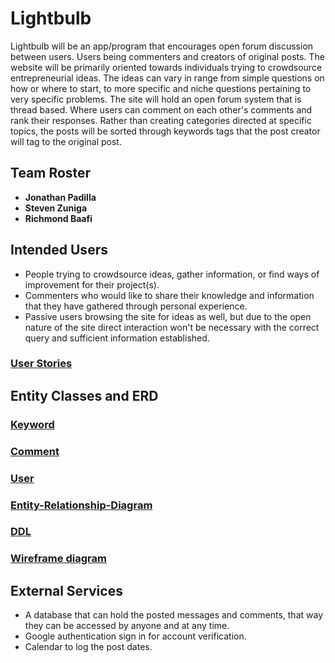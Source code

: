 
# Lightbulb

Lightbulb will be an app/program that encourages open forum discussion between users. Users being commenters and creators of original posts. The website will be primarily oriented towards individuals trying to crowdsource entrepreneurial ideas. The ideas can vary in range from simple questions on how or where to start, to more specific and niche questions pertaining to very specific problems. The site will hold an open forum system that is thread based. Where users can comment on each other's comments and rank their responses. Rather than creating categories directed at specific topics, the posts will be sorted through keywords tags that the post creator will tag to the original post.

## Team Roster

* **Jonathan Padilla** 
* **Steven Zuniga** 
* **Richmond Baafi** 

## Intended Users

- People trying to crowdsource ideas, gather information, or find ways of improvement for their project(s).
- Commenters who would like to share their knowledge and information that they have gathered through personal experience.
- Passive users browsing the site for ideas as well, but due to the open nature of the site direct interaction won't be necessary with the correct query and sufficient information established.

### [User Stories](user-stories.md)



## Entity Classes and ERD
### [Keyword](https://github.com/team-lightbulb/server/blob/master/src/main/java/edu/cnm/deepdive/lightbulb/model/entity/Keyword.java)
### [Comment](https://github.com/team-lightbulb/server/blob/master/src/main/java/edu/cnm/deepdive/lightbulb/model/entity/Comment.java)
### [User](https://github.com/team-lightbulb/server/blob/master/src/main/java/edu/cnm/deepdive/lightbulb/model/entity/User.java)
### [Entity-Relationship-Diagram](erd.md)
### [DDL](https://github.com/team-lightbulb/server/blob/master/create.sql)
### [Wireframe diagram](wireframe.md)



## External Services

- A database that can hold the posted messages and comments, that way they can be accessed by anyone and at any time.
- Google authentication sign in for account verification.
- Calendar to log the post dates.
